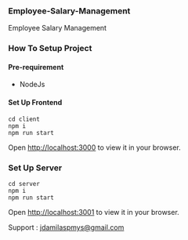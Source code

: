 ### Employee-Salary-Management 

Employee Salary Management 

### How To Setup Project 

#### Pre-requirement 
- NodeJs 

#### Set Up Frontend 
```
cd client 
npm i 
npm run start 
```

Open [http://localhost:3000](http://localhost:3000) to view it in your browser.

### Set Up Server 

```
cd server 
npm i 
npm run start 
```

Open [http://localhost:3001](http://localhost:3001) to view it in your browser.


Support : jdamilaspmys@gmail.com 
